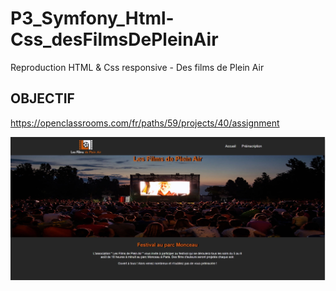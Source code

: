 # P3_Symfony_Html-Css_desFilmsDePleinAir
Reproduction HTML &amp; Css responsive - Des films de Plein Air

## OBJECTIF 
<https://openclassrooms.com/fr/paths/59/projects/40/assignment>

![GitHub Logo](/apercu_projet.jpg)
